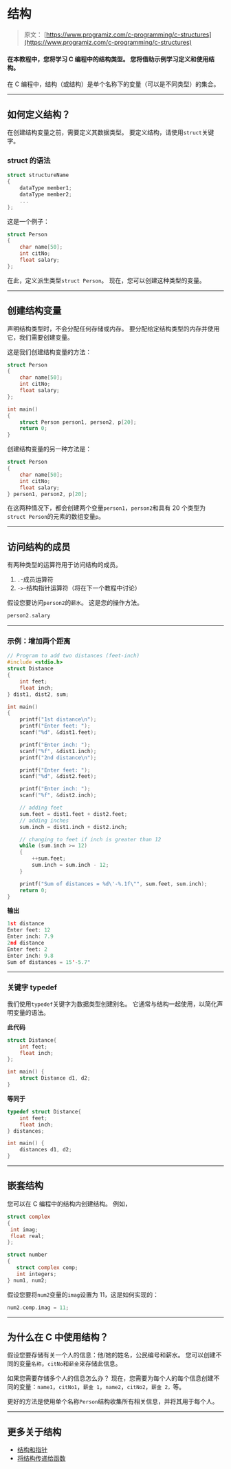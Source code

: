 # 结构

> 原文： [https://www.programiz.com/c-programming/c-structures](https://www.programiz.com/c-programming/c-structures)

#### 在本教程中，您将学习 C 编程中的结构类型。 您将借助示例学习定义和使用结构。

在 C 编程中，结构（或结构）是单个名称下的变量（可以是不同类型）的集合。

* * *

## 如何定义结构？

在创建结构变量之前，需要定义其数据类型。 要定义结构，请使用`struct`关键字。

### struct 的语法

```c
struct structureName 
{
    dataType member1;
    dataType member2;
    ...
};

```

这是一个例子：

```c
struct Person
{
    char name[50];
    int citNo;
    float salary;
};

```

在此，定义派生类型`struct Person`。 现在，您可以创建这种类型的变量。

* * *

## 创建结构变量

声明结构类型时，不会分配任何存储或内存。 要分配给定结构类型的内存并使用它，我们需要创建变量。

这是我们创建结构变量的方法：

```c
struct Person
{
    char name[50];
    int citNo;
    float salary;
};

int main()
{
    struct Person person1, person2, p[20];
    return 0;
}
```

创建结构变量的另一种方法是：

```c
struct Person
{
    char name[50];
    int citNo;
    float salary;
} person1, person2, p[20];

```

在这两种情况下，都会创建两个变量`person1`，`person2`和具有 20 个类型为`struct Person`的元素的数组变量`p`。

* * *

## 访问结构的成员

有两种类型的运算符用于访问结构的成员。

1.  `.`-成员运算符
2.  `->`-结构指针运算符（将在下一个教程中讨论）

假设您要访问`person2`的`薪水`。 这是您的操作方法。

```c
person2.salary
```

* * *

### 示例：增加两个距离

```c
// Program to add two distances (feet-inch)
#include <stdio.h>
struct Distance
{
    int feet;
    float inch;
} dist1, dist2, sum;

int main()
{
    printf("1st distance\n");
    printf("Enter feet: ");
    scanf("%d", &dist1.feet);

    printf("Enter inch: ");
    scanf("%f", &dist1.inch);
    printf("2nd distance\n");

    printf("Enter feet: ");
    scanf("%d", &dist2.feet);

    printf("Enter inch: ");
    scanf("%f", &dist2.inch);

    // adding feet
    sum.feet = dist1.feet + dist2.feet;
    // adding inches
    sum.inch = dist1.inch + dist2.inch;

    // changing to feet if inch is greater than 12
    while (sum.inch >= 12) 
    {
        ++sum.feet;
        sum.inch = sum.inch - 12;
    }

    printf("Sum of distances = %d\'-%.1f\"", sum.feet, sum.inch);
    return 0;
}
```

**输出**

```c
1st distance
Enter feet: 12
Enter inch: 7.9
2nd distance
Enter feet: 2
Enter inch: 9.8
Sum of distances = 15'-5.7"
```

* * *

### 关键字 typedef

我们使用`typedef`关键字为数据类型创建别名。 它通常与结构一起使用，以简化声明变量的语法。

**此代码**

```c
struct Distance{
    int feet;
    float inch;
};

int main() {
    struct Distance d1, d2;
}

```

**等同于**

```c
typedef struct Distance{
    int feet;
    float inch;
} distances;

int main() {
    distances d1, d2;
}

```

* * *

## 嵌套结构

您可以在 C 编程中的结构内创建结构。 例如，

```c
struct complex
{
 int imag;
 float real;
};

struct number
{
   struct complex comp;
   int integers;
} num1, num2;

```

假设您要将`num2`变量的`imag`设置为 11，这是如何实现的：

```c
num2.comp.imag = 11;

```

* * *

## 为什么在 C 中使用结构？

假设您要存储有关一个人的信息：他/她的姓名，公民编号和薪水。 您可以创建不同的变量`名称`，`citNo`和`薪金`来存储此信息。

如果您需要存储多个人的信息怎么办？ 现在，您需要为每个人的每个信息创建不同的变量：`name1`，`citNo1`，`薪金 1`，`name2`，`citNo2`，`薪金 2，`等。

更好的方法是使用单个名称`Person`结构收集所有相关信息，并将其用于每个人。

* * *

## 更多关于结构

*   [结构和指针](/c-programming/c-structures-pointers)
*   [将结构传递给函数](/c-programming/c-structure-function)